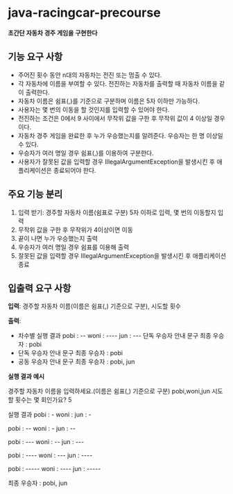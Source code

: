 # java-racingcar-precourse

**초간단 자동차 경주 게임을 구현한다**

## 기능 요구 사항
- 주어진 횟수 동안 n대의 자동차는 전진 또는 멈출 수 있다.
- 각 자동차에 이름을 부여할 수 있다. 전진하는 자동차를 출력할 때 자동차 이름을 같이 출력한다.
- 자동차 이름은 쉼표(,)를 기준으로 구분하며 이름은 5자 이하만 가능하다.
- 사용자는 몇 번의 이동을 할 것인지를 입력할 수 있어야 한다.
- 전진하는 조건은 0에서 9 사이에서 무작위 값을 구한 후 무작위 값이 4 이상일 경우이다.
- 자동차 경주 게임을 완료한 후 누가 우승했는지를 알려준다. 우승자는 한 명 이상일 수 있다.
- 우승자가 여러 명일 경우 쉼표(,)를 이용하여 구분한다.
- 사용자가 잘못된 값을 입력할 경우 IllegalArgumentException을 발생시킨 후 애플리케이션은 종료되어야 한다.

## 주요 기능 분리
 1. 입력 받기: 경주할 자동차 이름(쉼표로 구분) 5자 이하로 입력, 몇 번의 이동할지 입력
 2. 무작위 값을 구한 후 무작위가 4이상이면 이동 
 3. 끝이 나면 누가 우승했는지 출력
 4. 우승자가 여러 명일 경우 쉼표를 이용해 출력
 5. 잘못된 값을 입력할 경우 IllegalArgumentException을 발생시킨 후 애플리케이션 종료

## 입출력 요구 사항
**입력**: 경주할 자동차 이름(이름은 쉼표(,) 기준으로 구분), 시도할 횟수

**출력**: 
- 차수별 실행 결과
pobi : --
woni : ----
jun : ---
단독 우승자 안내 문구
최종 우승자 : pobi
- 단독 우승자 안내 문구
최종 우승자 : pobi
- 공동 우승자 안내 문구
최종 우승자 : pobi, jun

**실행 결과 예시**  
   
경주할 자동차 이름을 입력하세요.(이름은 쉼표(,) 기준으로 구분)
pobi,woni,jun
시도할 횟수는 몇 회인가요?
5

실행 결과
pobi : -
woni : 
jun : -

pobi : --
woni : -
jun : --

pobi : ---
woni : --
jun : ---

pobi : ----
woni : ---
jun : ----

pobi : -----
woni : ----
jun : -----

최종 우승자 : pobi, jun